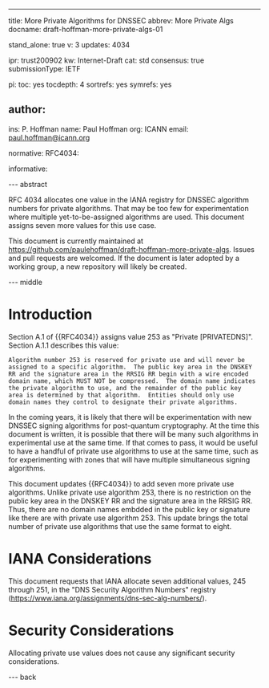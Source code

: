 ---
title: More Private Algorithms  for DNSSEC
abbrev: More Private Algs
docname: draft-hoffman-more-private-algs-01

stand_alone: true
v: 3
updates: 4034

ipr: trust200902
kw: Internet-Draft
cat: std
consensus: true
submissionType: IETF

pi:
  toc: yes
  tocdepth: 4
  sortrefs: yes
  symrefs: yes

author:
 -
   ins: P. Hoffman
   name: Paul Hoffman
   org: ICANN
   email: paul.hoffman@icann.org

normative:
  RFC4034:

informative:

--- abstract

RFC 4034 allocates one value in the IANA registry for DNSSEC algorithm numbers for
private algorithms.
That may be too few for experimentation where multiple yet-to-be-assigned algorithms
are used.
This document assigns seven more values for this use case.

This document is currently maintained at https://github.com/paulehoffman/draft-hoffman-more-private-algs.
Issues and pull requests are welcomed.
If the document is later adopted by a working group, a new repository will likely
be created.

--- middle

# Introduction

Section A.1 of {{RFC4034}} assigns value 253 as "Private \[PRIVATEDNS\]".
Section A.1.1 describes this value:

~~~
Algorithm number 253 is reserved for private use and will never be
assigned to a specific algorithm.  The public key area in the DNSKEY
RR and the signature area in the RRSIG RR begin with a wire encoded
domain name, which MUST NOT be compressed.  The domain name indicates
the private algorithm to use, and the remainder of the public key
area is determined by that algorithm.  Entities should only use
domain names they control to designate their private algorithms.
~~~

In the coming years, it is likely that there will be experimentation with new DNSSEC signing
algorithms for post-quantum cryptography.
At the time this document is written, it is possible that there will be many such
algorithms in experimental use at the same time.
If that comes to pass, it would be useful to have a handful of private use algorithms
to use at the same time, such as for experimenting with zones that will have multiple
simultaneous signing algorithms.

This document updates {{RFC4034}} to add seven more private use algorithms.
Unlike private use algorithm 253, there is no restriction on the public key area in the DNSKEY
RR and the signature area in the RRSIG RR.
Thus, there are no domain names embdded in the public key or signature like there are
with private use algorithm 253.
This update brings the total number of
private use algorithms that use the same format to eight.

# IANA Considerations

This document requests that IANA allocate seven additional values,
245 through 251,
in the "DNS Security Algorithm Numbers"
registry (https://www.iana.org/assignments/dns-sec-alg-numbers/).

# Security Considerations

Allocating private use values does not cause any significant security considerations.

--- back
